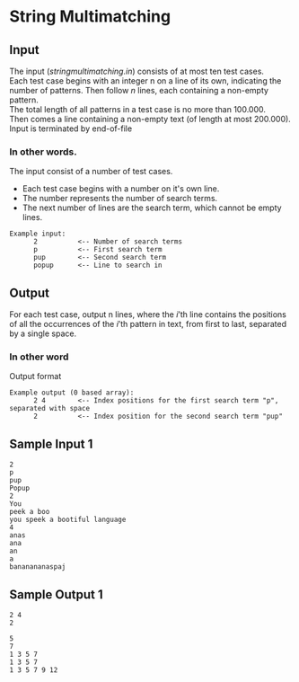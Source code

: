 # __String Multimatching__

## __Input__
The input (_stringmultimatching.in_) consists of at most ten test cases.  
Each test case begins with an integer n on a line of its own, indicating the number of patterns. Then follow _n_ lines, each containing a non-empty pattern.  
The total length of all patterns in a test case is no more than 100.000.  
Then comes a line containing a non-empty text (of length at most 200.000).  
Input is terminated by end-of-file

### In other words.  
The input consist of a number of test cases.  
- Each test case begins with a number on it's own line.  
- The number represents the number of search terms.  
- The next number of lines are the search term, which cannot be empty lines.

```
Example input:
      2          <-- Number of search terms
      p          <-- First search term
      pup        <-- Second search term
      popup      <-- Line to search in
```

## __Output__
For each test case, output n lines, where the _i_’th line contains the positions of all the occurrences of the _i_’th pattern in text, from first to last, separated by a single space.

### In other word
Output format
```
Example output (0 based array):
      2 4        <-- Index positions for the first search term "p", separated with space 
      2          <-- Index position for the second search term "pup" 
```

## __Sample Input 1__

```
2
p
pup
Popup
2
You
peek a boo
you speek a bootiful language
4
anas
ana
an
a
bananananaspaj
```

## __Sample Output 1__

```
2 4
2

5
7
1 3 5 7
1 3 5 7
1 3 5 7 9 12
```